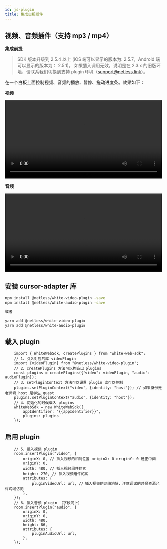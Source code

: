 ```yaml
---
id: js-plugin
title: 集成白板插件
---
```


## 视频、音频插件（支持 mp3 / mp4）

**集成前提**

> SDK 版本升级到 2.5.4 以上 (iOS 端可以显示的版本为: 2.5.7，Android 端可以显示的版本为： 2.5.1)。
> 如果插入调用无效，说明是在 2.3.x 的旧版环境，请联系我们切换到支持 plugin 环境（support@netless.link）。 

在一个白板上面控制视频、音频的播放、暂停、拖动进度条。效果如下：

**视频**

<video style="width: 100%" loop="loop" autoplay="autoplay" id="video">
  <source id="mp4" src="https://white-sdk.oss-cn-beijing.aliyuncs.com/video/video_board.mp4">
</video>


**音频**

<video style="width: 100%" loop="loop" autoplay="autoplay" id="video">
  <source id="mp4" src="https://white-sdk.oss-cn-beijing.aliyuncs.com/video/audio_plugin.mp4">
</video>

## 安装 cursor-adapter 库

``` bash
npm install @netless/white-video-plugin -save
npm install @netless/white-audio-plugin -save

或者

yarn add @netless/white-video-plugin
yarn add @netless/white-audio-plugin
```

## 载入 plugin

```tsx
    import { WhiteWebSdk, createPlugins } from "white-web-sdk";
    // 1、引入对应的库 videoPlugin
    import {videoPlugin} from "@netless/white-video-plugin";
    // 2、createPlugins 方法可以构造出 plugins
    const plugins = createPlugins({"video": videoPlugin, "audio": audioPlugin});
    // 3、setPluginContext 方法可以设置 plugin 谁可以控制
    plugins.setPluginContext("video", {identity: "host"}); // 如果身份是老师填 host 是学生 guest
    plugins.setPluginContext("audio", {identity: "host"});
    // 4、初始化的时候载入 plugins
    whiteWebSdk = new WhiteWebSdk({
        appIdentifier: "{{appIdentifier}}",
        plugins: plugins
    });
```

## 启用 plugin

```tsx
    // 5、插入视频 plugin
    room.insertPlugin("video", {
        originX: 0, // 插入视频的相对位置 originX: 0 originY: 0 是正中间
        originY: 0,
        width: 480, // 插入视频组件的宽
        height: 270, // 插入视频组件的高
        attributes: {
            pluginVideoUrl: url, // 插入视频的网络地址，注意调试的时候资源允许跨域访问
        },
    });
    // 6、插入音频 plugin （字段同上）
    room.insertPlugin("audio", {
        originX: 0,
        originY: 0,
        width: 480,
        height: 86,
        attributes: {
            pluginAudioUrl: url,
        },
    });
```